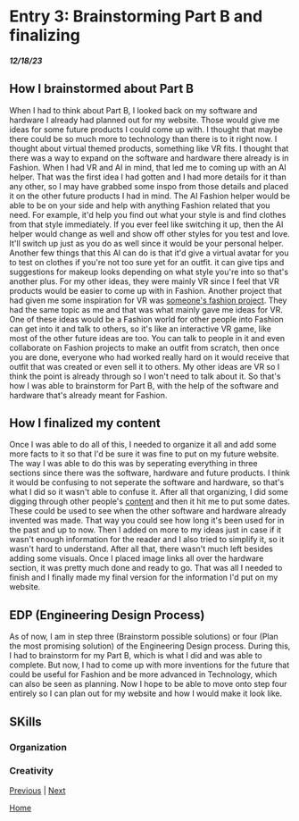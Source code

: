 # Entry 3: Brainstorming Part B and finalizing
##### 12/18/23

## How I brainstormed about Part B
When I had to think about Part B, I looked back on my software and hardware I already had planned out for my website. Those would give me ideas for some future products I could come up with. I thought that maybe there could be so much more to technology than there is to it right now. I thought about virtual themed products, something like VR fits. I thought that there was a way to expand on the software and hardware there already is in Fashion. When I had VR and AI in mind, that led me to coming up with an AI helper. That was the first idea I had gotten and I had more details for it than any other, so I may have grabbed some inspo from those details and placed it on the other future products I had in mind. The AI Fashion helper would be able to be on your side and help with anything Fashion related that you need. For example, it'd help you find out what your style is and find clothes from that style immediately. If you ever feel like switching it up, then the AI helper would change as well and show off other styles for you test and love. It'll switch up just as you do as well since it would be your personal helper. Another few things that this AI can do is that it'd give a virtual avatar for you to test on clothes if you're not too sure yet for an outfit. it can give tips and suggestions for makeup looks depending on what style you're into so that's another plus. For my other ideas, they were mainly VR since I feel that VR products would be easier to come up with in Fashion. Another project that had given me some inspiration for VR was [someone's fashion project](https://bobbyc6231.github.io/sep10-freedom-project/). They had the same topic as me and that was what mainly gave me ideas for VR. One of these ideas would be a Fashion world for other people into Fashion can get into it and talk to others, so it's like an interactive VR game, like most of the other future ideas are too. You can talk to people in it and even collaborate on Fashion projects to make an outfit from scratch, then once you are done, everyone who had worked really hard on it would receive that outfit that was created or even sell it to others. My other ideas are VR so I think the point is already through so I won't need to talk about it. So that's how I was able to brainstorm for Part B, with the help of the software and hardware that's already meant for Fashion.

## How I finalized my content
Once I was able to do all of this, I needed to organize it all and add some more facts to it so that I'd be sure it was fine to put on my future website. The way I was able to do this was by seperating everything in three sections since there was the software, hardware and future products. I think it would be confusing to not seperate the software and hardware, so that's what I did so it wasn't able to confuse it. After all that organizing, I did some digging through other people's [content](https://docs.google.com/document/d/1w025TKLSU0PxNJAaa4OIykkkhQI8gbeYSwAY-GccYrM/preview) and then it hit me to put some dates. These could be used to see when the other software and hardware already invented was made. That way you could see how long it's been used for in the past and up to now. Then I added on more to my ideas just in case if it wasn't enough information for the reader and I also tried to simplify it, so it wasn't hard to understand. After all that, there wasn't much left besides adding some visuals. Once I placed image links all over the hardware section, it was pretty much done and ready to go. That was all I needed to finish and I finally made my final version for the information I'd put on my website.

## EDP (Engineering Design Process)
As of now, I am in step three (Brainstorm possible solutions) or four (Plan the most promising solution) of the Engineering Design process. During this, I had to brainstorm for my Part B, which is what I did and was able to complete. But now, I had to come up with more inventions for the future that could be useful for Fashion and be more advanced in Technology, which can also be seen as planning. Now I hope to be able to move onto step four entirely so I can plan out for my website and how I would make it look like.

## SKills

### Organization


### Creativity

[Previous](entry02.md) | [Next](entry04.md)

[Home](../README.md)
